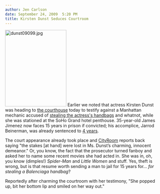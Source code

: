 ```yaml
---
author: Jen Carlson
date: September 24, 2009  5:20 PM
title: Kirsten Dunst Seduces Courtroom
---
```


<p><span class="mt-enclosure mt-enclosure-image" style="display: inline;"> <img alt="dunst09099.jpg" src="https://web.archive.org/web/20130511045146im_/http://gothamist.com/attachments/arts_jen/dunst09099.jpg" width="200" height="250" class="image-left"> </span>Earlier we noted that actress Kirsten Dunst was heading to <a href="https://web.archive.org/web/20130511045146/http://www.nydailynews.com/gossip/2009/09/24/2009-09-24_dunst_to_testify_as_victim_of_heist_ripped_off_in_soho_hotel_in_07.html">the courthouse</a> today to testify against a Manhattan mechanic accused of <a href="https://web.archive.org/web/20130511045146/http://gothamist.com/2007/08/24/dunst.php">stealing the actress&apos;s handbags</a> and whatnot, while she was stationed at the SoHo Grand hotel penthouse. 35-year-old James Jimenez now faces 15 years in prison if convicted; his accomplice, Jarrod Beinerman, was already sentenced to <a href="https://web.archive.org/web/20130511045146/http://gothamist.com/2008/09/04/dunst_1.php">4 years</a>.</p>

<p>The court appearance already took place and <a href="https://web.archive.org/web/20130511045146/http://cityroom.blogs.nytimes.com/2009/09/24/a-star-turn-in-a-manhattan-courtroom/">CityRoom</a> reports back saying &quot;the stakes [at hand] were lost in Ms. Dunst&#x2019;s charming, innocent demeanor.&quot; Or, you know, the fact that the prosecutor turned fanboy and asked her to name some recent movies she had acted in. She was in, oh, you know (dimples!) <em>Spider-Man</em> and <em>Little Women</em> and stuff. Yes, theft is wrong, but is that resume worth sending a man to jail for 15 years for... <em>for stealing a Balenciaga handbag</em>?</p>

<p>Reportedly after charming the courtroom with her testimony, &quot;She popped up, bit her bottom lip and smiled on her way out.&quot;</p>